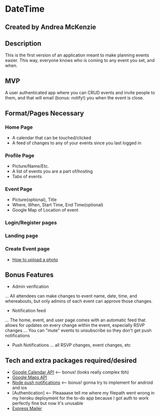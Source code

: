# DateTime
## Created by Andrea McKenzie

## Description

This is the first version of an application meant to make planning events easier. This way, everyone knows who is coming to any event you set, and when. 

## MVP

A user authenticated app where you can CRUD events and invite people to them, and that will email (bonus: notify!) you when the event is close.   

## Format/Pages Necessary

### Home Page
  * A calendar that can be touched/clicked
  * A feed  of changes to any of your events since you last logged in

### Profile Page
  * Picture/Name/Etc.
  * A list of events you are a part of/hosting
  * Tabs of events 

### Event Page
  * Picture(optional), Title
  * Where, When, Start Time, End Time(optional)
  * Google Map of Location of event

### Login/Register pages

### Landing page 

### Create Event page
- [How to upload a photo](https://stackoverflow.com/questions/31353703/how-to-upload-image-file-from-computer-and-set-as-div-background-image-using-jqu)



## Bonus Features

  * Admin verification

... All attendees can make changes to event name, date, time, and whereabouts, but only admins of each event can approve those changes. 

  * Notification feed

... The home, event, and user page comes with an automatic  feed that allows for updates on every change within the event, especially RSVP changes
... You can "mute" events to unsubscribe so they don't get push notifications 

  * Push Notifications 
... all RSVP changes, event changes, etc

## Tech and extra packages required/desired

- [Google Calendar API](https://developers.google.com/google-apps/calendar/quickstart/nodejs) <-- bonus! (looks really complex tbh)
- [Google Maps API](https://developers.google.com/maps/documentation/embed/guide)
- [Node push notifications](https://www.npmjs.com/package/node-pushnotifications) <-- bonus! gonna try to implement for android and ios
- [Authentication] <-- Pleaaaase tell me where my filepath went wrong in my heroku deployment for the to-do app because I got auth to work perfectly fine but now it's unusable
- [Express Mailer](https://www.npmjs.com/package/express-mailer)
